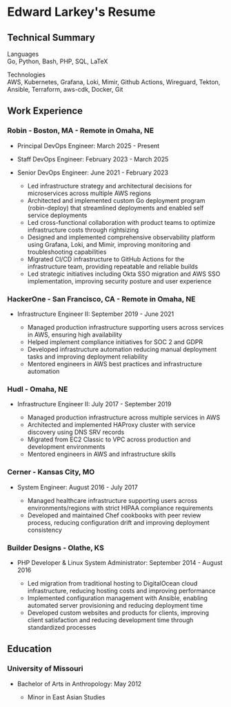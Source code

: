 # Edward Larkey's Resume

## Technical Summary

Languages  
Go, Python, Bash, PHP, SQL, LaTeX

Technologies  
AWS, Kubernetes, Grafana, Loki, Mimir, Github Actions, Wireguard,
Tekton, Ansible, Terraform, aws-cdk, Docker, Git

## Work Experience

### Robin - Boston, MA - Remote in Omaha, NE

- Principal DevOps Engineer: March 2025 - Present

- Staff DevOps Engineer: February 2023 - March 2025

- Senior DevOps Engineer: June 2021 - February 2023

  - Led infrastructure strategy and architectural decisions for
    microservices across multiple AWS regions
  - Architected and implemented custom Go deployment program
    (robin-deploy) that streamlined deployments and enabled self service
    deployments
  - Led cross-functional collaboration with product teams to optimize
    infrastructure costs through rightsizing
  - Designed and implemented comprehensive observability platform using
    Grafana, Loki, and Mimir, improving monitoring and troubleshooting
    capabilities
  - Migrated CI/CD infrastructure to GitHub Actions for the
    infrastructure team, providing repeatable and reliable builds
  - Led strategic initiatives including Okta SSO migration and AWS SSO
    implementation, improving security posture and user experience

### HackerOne - San Francisco, CA - Remote in Omaha, NE

- Infrastructure Engineer II: September 2019 - June 2021

  - Managed production infrastructure supporting users across services
    in AWS, ensuring high availability
  - Helped implement compliance initiatives for SOC 2 and GDPR
  - Developed infrastructure automation reducing manual deployment tasks
    and improving deployment reliability
  - Mentored engineers in AWS best practices and infrastructure
    automation

### Hudl - Omaha, NE

- Infrastructure Engineer II: July 2017 - September 2019

  - Managed production infrastructure across multiple services in AWS
  - Architected and implemented HAProxy cluster with service discovery
    using DNS SRV records
  - Migrated from EC2 Classic to VPC across production and development
    environments
  - Mentored engineers in AWS and infrastructure skills

### Cerner - Kansas City, MO

- System Engineer: August 2016 - July 2017

  - Managed healthcare infrastructure supporting users across
    environments/regions with strict HIPAA compliance requirements
  - Developed and maintained Chef cookbooks with peer review process,
    reducing configuration drift and improving deployment consistency

### Builder Designs - Olathe, KS

- PHP Developer & Linux System Administrator: September 2014 - August
  2016

  - Led migration from traditional hosting to DigitalOcean cloud
    infrastructure, reducing hosting costs and improving performance
  - Implemented configuration management with Ansible, enabling
    automated server provisioning and reducing deployment time
  - Developed custom websites and products for clients, improving client
    satisfaction and reducing development time through standardized
    processes

## Education

### University of Missouri

- Bachelor of Arts in Anthropology: May 2012

  - Minor in East Asian Studies
